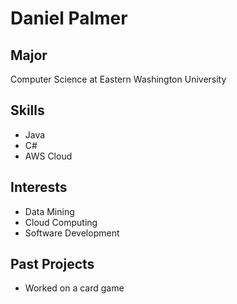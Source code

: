 # Daniel Palmer

## Major
Computer Science at Eastern Washington University

## Skills
* Java
* C#
* AWS Cloud

## Interests
* Data Mining
* Cloud Computing
* Software Development

## Past Projects
* Worked on a card game